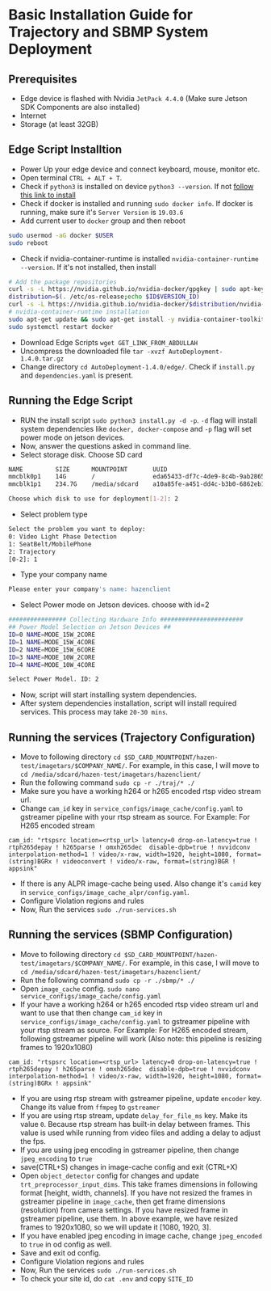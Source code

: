 # Basic Installation Guide for Trajectory and SBMP System Deployment

## Prerequisites

* Edge device is flashed with Nvidia `JetPack 4.4.0` (Make sure Jetson SDK Components are also installed)
* Internet
* Storage (at least 32GB)

## Edge Script Installtion

* Power Up your edge device and connect keyboard, mouse, monitor etc.
* Open terminal `CTRL + ALT + T`.
* Check if `python3` is installed on device `python3 --version`. If not [follow this link to install](https://phoenixnap.com/kb/how-to-install-python-3-ubuntu)
* Check if docker is installed and running `sudo docker info`. If docker is running, make sure it's `Server Version` is `19.03.6`
* Add current user to `docker` group and then reboot
```bash
sudo usermod -aG docker $USER
sudo reboot
```
* Check if nvidia-container-runtime is installed `nvidia-container-runtime --version`. If it's not installed, then install
```bash
# Add the package repositories
curl -s -L https://nvidia.github.io/nvidia-docker/gpgkey | sudo apt-key add -
distribution=$(. /etc/os-release;echo $ID$VERSION_ID)
curl -s -L https://nvidia.github.io/nvidia-docker/$distribution/nvidia-docker.list | sudo tee /etc/apt/sources.list.d/nvidia-docker.list
# nvidia-container-runtime installation
sudo apt-get update && sudo apt-get install -y nvidia-container-toolkit nvidia-container-runtime
sudo systemctl restart docker
```
* Download Edge Scripts `wget GET_LINK_FROM_ABDULLAH`
* Uncompress the downloaded file `tar -xvzf AutoDeployment-1.4.0.tar.gz`
* Change directory `cd AutoDeployment-1.4.0/edge/`. Check if `install.py` and `dependencies.yaml` is present.

## Running the Edge Script

* RUN the install script `sudo python3 install.py -d -p`. `-d` flag will install system dependencies like `docker, docker-compose` and `-p` flag will set power mode on jetson devices.
* Now, answer the questions asked in command line.
* Select storage disk. Choose SD card
```bash
NAME         SIZE      MOUNTPOINT       UUID
mmcblk0p1    14G       /                eda65433-df7c-4de9-8c4b-9ab2865b4f24
mmcblk1p1    234.7G    /media/sdcard    a10a85fe-a451-dd4c-b3b0-6862eb17eb56

Choose which disk to use for deployment[1-2]: 2

```  
* Select problem type
```bash
Select the problem you want to deploy:
0: Video Light Phase Detection
1: SeatBelt/MobilePhone
2: Trajectory
[0-2]: 1

```
* Type your company name
```bash
Please enter your company's name: hazenclient

```
* Select Power mode on Jetson devices. choose with id=2
```bash
################ Collecting Hardware Info #######################
## Power Model Selection on Jetson Devices ##
ID=0 NAME=MODE_15W_2CORE
ID=1 NAME=MODE_15W_4CORE
ID=2 NAME=MODE_15W_6CORE
ID=3 NAME=MODE_10W_2CORE
ID=4 NAME=MODE_10W_4CORE

Select Power Model. ID: 2

```
* Now, script will start installing system dependencies.
* After system dependencies installation, script will install required services. This process may take `20-30 mins`.

## Running the services (Trajectory Configuration)

* Move to following directory `cd $SD_CARD_MOUNTPOINT/hazen-test/imagetars/$COMPANY_NAME/`. For example, in this case, I will move to
`cd /media/sdcard/hazen-test/imagetars/hazenclient/`
* Run the following command `sudo cp -r ./traj/* ./`
* Make sure you have a working h264 or h265 encoded rtsp video stream url.
* Change `cam_id` key in `service_configs/image_cache/config.yaml` to gstreamer pipeline with your rtsp stream as source. For Example:
For H265 encoded stream 

```
cam_id: "rtspsrc location=<rtsp_url> latency=0 drop-on-latency=true ! rtph265depay ! h265parse ! omxh265dec  disable-dpb=true ! nvvidconv interpolation-method=1 ! video/x-raw, width=1920, height=1080, format=(string)BGRx ! videoconvert ! video/x-raw, format=(string)BGR ! appsink"
```

* If there is any ALPR image-cache being used. Also change it's `camid` key in `service_configs/image_cache_alpr/config.yaml`.
* Configure Violation regions and rules
* Now, Run the services `sudo ./run-services.sh`

## Running the services (SBMP Configuration)

* Move to following directory `cd $SD_CARD_MOUNTPOINT/hazen-test/imagetars/$COMPANY_NAME/`. For example, in this case, I will move to
`cd /media/sdcard/hazen-test/imagetars/hazenclient/`
* Run the following command `sudo cp -r ./sbmp/* ./`
* Open `image_cache` config. `sudo nano service_configs/image_cache/config.yaml`
* If your have a working h264 or h265 encoded rtsp video stream url and want to use that then change `cam_id` key in `service_configs/image_cache/config.yaml` to gstreamer pipeline with your rtsp stream as source. For Example:
For H265 encoded stream, following gstreamer pipeline will work (Also note: this pipeline is resizing frames to 1920x1080)

```
cam_id: "rtspsrc location=<rtsp_url> latency=0 drop-on-latency=true ! rtph265depay ! h265parse ! omxh265dec  disable-dpb=true ! nvvidconv interpolation-method=1 ! video/x-raw, width=1920, height=1080, format=(string)BGRx ! appsink"
```
* If you are using rtsp stream with gstreamer pipeline, update `encoder` key. Change its value from `ffmpeg` to `gstreamer`
* If you are using rtsp stream, update `delay_for_file_ms` key. Make its value `0`. Because rtsp stream has built-in delay between frames. This value is used while running from video files and adding a
delay to adjust the fps.
* If you are using jpeg encoding in gstreamer pipeline, then change `jpeg_encoding` to `true`
* save(CTRL+S) changes in image-cache config and exit (CTRL+X)
* Open `object_detector` config for changes and update `trt_preprocessor_input_dims`. This take frames dimensions in following format [height, width, channels]. If you have not resized the frames
in gstreamer pipeline in `image_cache`, then get frame  dimensions (resolution) from camera settings. If you have resized frame in gstreamer pipeline, use them. In above example, we have resized frames 
to 1920x1080, so we will update it [1080, 1920, 3].
* If you have enabled jpeg encoding in image cache, change `jpeg_encoded` to `true` in od config as well.
* Save and exit od config.
* Configure Violation regions and rules
* Now, Run the services `sudo ./run-services.sh`
* To check your site id, do `cat .env` and copy `SITE_ID`
